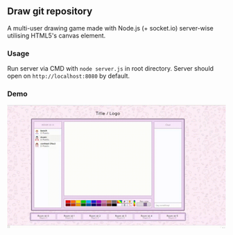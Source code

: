 ## Draw git repository
A multi-user drawing game made with Node.js (+ socket.io) server-wise utilising HTML5's canvas element.

### Usage
Run server via CMD with ```node server.js``` in root directory. Server should open on ```http://localhost:8080``` by default.

### Demo
![](demo.gif)
